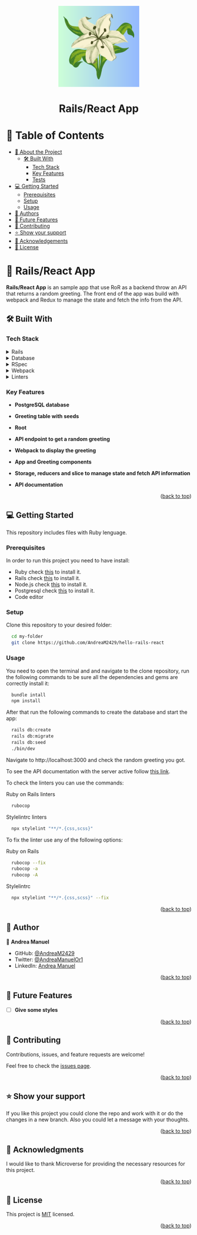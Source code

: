 <a name="readme-top"></a>
<div align="center">

  <img src=app/assets/images/logo.png width=220px>
  <h1><b>Rails/React App</b></h1>

</div>

# 📗 Table of Contents

- [📖 About the Project](#about-project)
  - [🛠 Built With](#built-with)
    - [Tech Stack](#tech-stack)
    - [Key Features](#key-features)
    - [Tests](#tests)
- [💻 Getting Started](#getting-started)
  - [Prerequisites](#prerequisites)
  - [Setup](#setup)
  - [Usage](#usage)
- [👥 Authors](#authors)
- [🔭 Future Features](#future-features)
- [🤝 Contributing](#contributing)
- [⭐️ Show your support](#support)
- [🙏 Acknowledgements](#acknowledgements)
- [📝 License](#license)

# 📖 Rails/React App <a name="about-project"></a>

**Rails/React App** is an sample app that use RoR as a backend throw an API that returns a random greeting. The front end of the app was build with webpack and Redux to manage the state and fetch the info from the API.

## 🛠 Built With <a name="built-with"></a>

### Tech Stack <a name="tech-stack"></a>

<details>
<summary>Rails</summary>
  <ul>
    <li>
      <a href="https://guides.rubyonrails.org/">Guides</a>
    </li>
  </ul>
</details>

<details>
<summary>Database</summary>
  <ul>
    <li><a href="https://www.postgresql.org/">PostgreSQL</a></li>
  </ul>
</details>

<details>
<summary>RSpec</summary>
  <ul>
    <li><a href="https://hackernoon.com/how-to-write-your-first-tests-using-rspec-in-rails-applications-hhfk2bqs">In Rails</a></li>
  </ul>
</details>

<details>
<summary>Webpack</summary>
  <ul>
    <li><a href="https://betterprogramming.pub/react-with-rails-2022-bd28e1fcd355#ad0a">Tutorial</a></li>
  </ul>
</details>

<details>
<summary>Linters</summary>
  <ul>
    <li><a href="https://github.com/microverseinc/linters-config/tree/master/ror">Linters</a></li>
  </ul>
</details>


### Key Features <a name="key-features"></a>

- **PostgreSQL database**

- **Greeting table with seeds**

- **Root**

- **API endpoint to get a random greeting**

- **Webpack to display the greeting**

- **App and Greeting components**

- **Storage, reducers and slice to manage state and fetch API information**

- **API documentation**


<p align="right">(<a href="#readme-top">back to top</a>)</p>

## 💻 Getting Started <a name="getting-started"></a>

This repository includes files with Ruby lenguage.

### Prerequisites

In order to run this project you need to have install:
- Ruby check [this](https://www.ruby-lang.org/en/) to install it.
- Rails check [this](https://guides.rubyonrails.org/) to install it.
- Node.js check [this](https://nodejs.org/es/download/package-manager#debian-and-ubuntu-based-linux-distributions-enterprise-linux-fedora-and-snap-packages) to install it.
- Postgresql check [this](https://www.postgresql.org/) to install it.
- Code editor

### Setup

Clone this repository to your desired folder:

```sh
  cd my-folder
  git clone https://github.com/AndreaM2429/hello-rails-react
```

### Usage

You need to open the terminal and and navigate to the clone repository, run the following commands to be sure all the dependencies and gems are correctly install it:

```sh
  bundle intall
  npm install
```

After that run the following commands to create the database and start the app:

```sh
  rails db:create
  rails db:migrate
  rails db:seed
  ./bin/dev
```
Navigate to http://localhost:3000 and check the random greeting you got.

To see the API documentation with the server active follow [this link](http://localhost:3000/api-docs/index.html).

To check the linters you can use the commands:

Ruby on Rails linters
```sh
  rubocop
```

Stylelintrc linters
```sh
  npx stylelint "**/*.{css,scss}"
```

To fix the linter use any of the following options: 

Ruby on Rails
```sh
  rubocop --fix
  rubocop -a
  rubocop -A
```

Stylelintrc
```sh
  npx stylelint "**/*.{css,scss}" --fix
```

<p align="right">(<a href="#readme-top">back to top</a>)</p>



## 👥 Author <a name="authors"></a>

👤 **Andrea Manuel**
- GitHub: [@AndreaM2429](https://github.com/AndreaM2429)
- Twitter: [@AndreaManuelOr1](https://twitter.com/AndreaManuelOr1)
- LinkedIn: [Andrea Manuel](https://www.linkedin.com/in/andreamanuel24/)


<p align="right">(<a href="#readme-top">back to top</a>)</p>



## 🔭 Future Features <a name="future-features"></a>

- [ ] **Give some styles**

<p align="right">(<a href="#readme-top">back to top</a>)</p>



## 🤝 Contributing <a name="contributing"></a>

Contributions, issues, and feature requests are welcome!

Feel free to check the [issues page](../../issues/).

<p align="right">(<a href="#readme-top">back to top</a>)</p>



## ⭐️ Show your support <a name="support"></a>

If you like this project you could clone the repo and work with it or do the changes in a new branch. Also you could let a message with your thoughts.

<p align="right">(<a href="#readme-top">back to top</a>)</p>



## 🙏 Acknowledgments <a name="acknowledgements"></a>

I would like to thank Microverse for providing the necessary resources for this project.

<p align="right">(<a href="#readme-top">back to top</a>)</p>



## 📝 License <a name="license"></a>

This project is [MIT](./LICENSE) licensed.

<p align="right">(<a href="#readme-top">back to top</a>)</p>